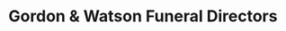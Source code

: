 ---
title: "Gordon & Watson Funeral Directors"
url: /aberdeen/gordon-and-watson-funeral-directors-rosebank-place/
shop: funeral directors
---